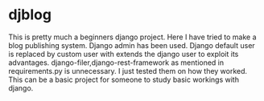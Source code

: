 # djblog
This is pretty much a beginners django project.
Here I have tried to make a blog publishing system.
Django admin has been used. 
Django default user is replaced by custom user with extends the django user to exploit its advantages.
django-filer,django-rest-framework as mentioned in requirements.py is unnecessary. I just tested them on how they worked.
This can be a basic project for someone to study basic workings with django.

